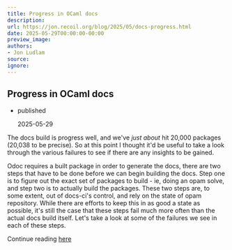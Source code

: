 ```yaml
---
title: Progress in OCaml docs
description:
url: https://jon.recoil.org/blog/2025/05/docs-progress.html
date: 2025-05-29T00:00:00-00:00
preview_image:
authors:
- Jon Ludlam
source:
ignore:
---
```


<section><h1><a href="https://jon.recoil.org/atom.xml#progress-in-ocaml-docs" class="anchor"></a>Progress in OCaml docs</h1><ul class="at-tags"><li class="published"><span class="at-tag">published</span> <p>2025-05-29</p></li></ul><p>The docs build is progress well, and we've <i>just about</i> hit 20,000 packages (20,038 to be precise). So at this point I thought it'd be useful to take a look through the various failures to see if there are any insights to be gained.</p><p>Odoc requires a built package in order to generate the docs, there are two steps that have to be done before we can begin building the docs. Step one is to figure out the exact set of packages to build - ie, doing an opam solve, and step two is to actually build the packages. These two steps are, to some extent, out of docs-ci's control, and rely on the state of opam repository. While there are efforts to keep this in as good a state as possible, it's still the case that these steps fail much more often than the actual docs build itself. Let's take a look at some of the failures we see in each of these steps.</p></section><p>Continue reading <a href="https://jon.recoil.org/blog/2025/05/docs-progress.html">here</a></p>
